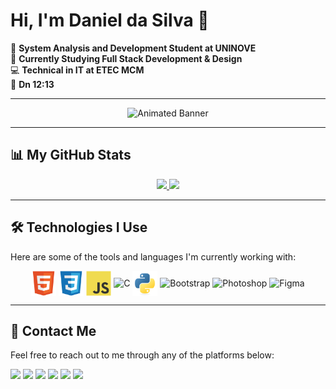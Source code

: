 # Hi, I'm Daniel da Silva 👋

🔭 **System Analysis and Development Student at UNINOVE**  
🌱 **Currently Studying Full Stack Development & Design**  
💻 **Technical in IT at ETEC MCM**  
🦁 **Dn 12:13** 

---

<div align="center">
  <img src="https://phoneky.co.uk/thumbs/screensavers/down/games/spiderman-_p4idppdr.gif" alt="Animated Banner" width="25%" />
</div>

---

## 📊 My GitHub Stats

<div align="center">
  <a href="https://github.com/projdanielsilva">
    <img height="150em" src="https://github-readme-stats.vercel.app/api?username=projdanielsilva&show_icons=true&theme=tokyonight&count_private=true" />
    <img height="150em" src="https://github-readme-stats.vercel.app/api/top-langs/?username=projdanielsilva&layout=compact&langs_count=7&theme=tokyonight" />
  </a>
</div>

---

## 🛠️ Technologies I Use

Here are some of the tools and languages I'm currently working with:

<div align="center">
  <img align="center" alt="HTML5" height="40" width="40" src="https://raw.githubusercontent.com/devicons/devicon/master/icons/html5/html5-original.svg">
  <img align="center" alt="CSS3" height="40" width="40" src="https://raw.githubusercontent.com/devicons/devicon/master/icons/css3/css3-original.svg">
  <img align="center" alt="JavaScript" height="40" width="40" src="https://raw.githubusercontent.com/devicons/devicon/master/icons/javascript/javascript-original.svg">
  <img align="center" alt="C" height="40" width="40" src="https://cdn.jsdelivr.net/gh/devicons/devicon/icons/c/c-original.svg">
  <img align="center" alt="Python" height="40" width="40" src="https://raw.githubusercontent.com/devicons/devicon/master/icons/python/python-original.svg">
  <img align="center" alt="Bootstrap" height="40" width="40" src="https://cdn.jsdelivr.net/gh/devicons/devicon/icons/bootstrap/bootstrap-original-wordmark.svg">
  <img align="center" alt="Photoshop" height="40" width="40" src="https://cdn.jsdelivr.net/gh/devicons/devicon/icons/photoshop/photoshop-line.svg">
  <img align="center" alt="Figma" height="40" width="40" src="https://cdn.jsdelivr.net/gh/devicons/devicon/icons/figma/figma-original.svg">

</div>

---

## 💬 Contact Me

Feel free to reach out to me through any of the platforms below:

<div>
  <a href="https://www.linkedin.com/in/daniel-silva" target="_blank"><img src="https://img.shields.io/badge/Linkedin-0077B5?style=for-the-badge&logo=linkedin&logoColor=white" target="_blank"></a>
  <a href="denielz2309@gmail.com"><img src="https://img.shields.io/badge/Gmail-333333?style=for-the-badge&logo=gmail&logoColor=white" target="_blank"></a>
  <a href="https://twitter.com/projdanielsilva" target="_blank"><img src="https://img.shields.io/badge/Twitter-1DA1F2?style=for-the-badge&logo=x&logoColor=white" target="_blank"></a>
  <a href="https://www.instagram.com/_denielz" target="_blank"><img src="https://img.shields.io/badge/Instagram-E4405F?style=for-the-badge&logo=instagram&logoColor=white" target="_blank"></a>
  <a href="https://www.github.com/projdanielsilva" target="_blank"><img src="https://img.shields.io/badge/Github-9146FF?style=for-the-badge&logo=github&logoColor=white" target="_blank"></a>
  <a href="https://www.facebook.com/projdanielsilva" target="_blank"><img src="https://img.shields.io/badge/Facebook-1877F2?style=for-the-badge&logo=facebook&logoColor=white" target="_blank"></a>
</div>
